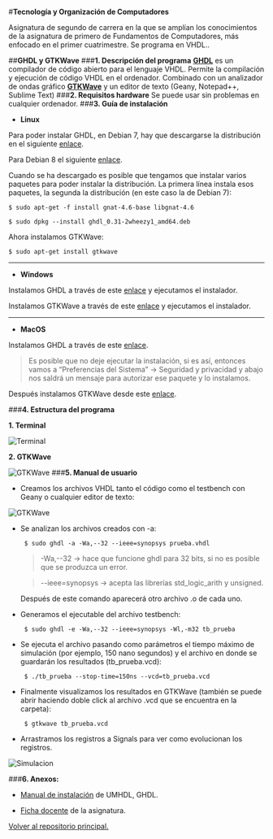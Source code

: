 #**Tecnología y Organización de Computadores**

Asignatura de segundo de carrera en la que se amplían los conocimientos de la asignatura de primero de Fundamentos de Computadores, más enfocado en el primer cuatrimestre. Se programa en VHDL..

##**GHDL y GTKWave**
###**1. Descripción del programa**
**[GHDL](http://ghdl.free.fr/ )** es un compilador de código abierto para el lenguaje VHDL. Permite la compilación y ejecución de código VHDL en el ordenador. Combinado con un analizador de ondas gráfico **[GTKWave](http://gtkwave.sourceforge.net/)** y un editor de texto (Geany, Notepad++, Sublime Text)
###**2. Requisitos hardware**
Se puede usar sin problemas en cualquier ordenador.
###**3. Guía de instalación**
- **Linux**

Para poder instalar GHDL, en Debian 7, hay que descargarse la distribución en el siguiente [enlace](https://sourceforge.net/projects/ghdl-updates/files/Builds/ghdl-0.31/Debian/ghdl_0.31-2wheezy1_amd64.deb/download).

Para Debian 8 el siguiente [enlace](https://sourceforge.net/projects/ghdl-updates/files/Builds/ghdl-0.33/debian/ghdl_0.33-1jessie1_amd64.deb/download).

 

Cuando se ha descargado es posible que tengamos que instalar varios paquetes para poder instalar la distribución. La primera línea instala esos paquetes, la segunda la distribución (en este caso la de Debian 7):

	$ sudo apt-get -f install gnat-4.6-base libgnat-4.6
	
	$ sudo dpkg --install ghdl_0.31-2wheezy1_amd64.deb 

Ahora instalamos GTKWave:
	
	$ sudo apt-get install gtkwave


----------

 - **Windows**

Instalamos GHDL a través de este [enlace](http://ghdl.free.fr/ghdl-installer-0.29.1.exe) y ejecutamos el instalador.

Instalamos GTKWave a través de este [enlace](https://sourceforge.net/projects/gtkwave/files/latest/download?source=typ_redirect) y ejecutamos el instalador.

----------

 - **MacOS**

Instalamos GHDL a través de este [enlace](https://github.com/tgingold/ghdl/releases/download/v0.33/ghdl-0.33-llvm-darwin13.pkg).

>Es posible que no deje ejecutar la instalación, si es así, entonces vamos a “Preferencias del Sistema” → Seguridad y privacidad y abajo nos saldrá un mensaje para autorizar ese paquete y lo instalamos.

Después instalamos GTKWave desde este [enlace](http://gtkwave.sourceforge.net/gtkwave.zip).


###**4. Estructura del programa**

 **1. Terminal**
 
 ![Terminal](https://github.com/LibreLabUCM/LiberarFdI/blob/master/Tecnologia%20y%20Organizacion%20de%20Computadores/images/Terminal.png?raw=true)
 
 **2. GTKWave**
 
![GTKWave](https://github.com/LibreLabUCM/LiberarFdI/blob/master/Tecnologia%20y%20Organizacion%20de%20Computadores/images/GTKWave.png?raw=true)
###**5. Manual de usuario**

 - Creamos los archivos VHDL tanto el código como el testbench con Geany o cualquier editor de texto:
    
![GTKWave](https://github.com/LibreLabUCM/LiberarFdI/blob/master/Tecnologia%20y%20Organizacion%20de%20Computadores/images/Codigo.png?raw=true)

 - Se analizan los archivos creados con -a:

		$ sudo ghdl -a -Wa,--32 --ieee=synopsys prueba.vhdl
	
	>-Wa,--32 → hace que funcione ghdl para 32 bits, si no es posible que se produzca un error.
	
	>--ieee=synopsys → acepta las librerías std_logic_arith y unsigned.
	
	Después de este comando aparecerá otro archivo .o de cada uno.

 - Generamos el ejecutable del archivo testbench:

		$ sudo ghdl -e -Wa,--32 --ieee=synopsys -Wl,-m32 tb_prueba

 - Se ejecuta el archivo pasando como parámetros el tiempo máximo de simulación (por ejemplo, 150 nano segundos) y el archivo en donde se guardarán los resultados (tb_prueba.vcd):
	
		$ ./tb_prueba --stop-time=150ns --vcd=tb_prueba.vcd

 - Finalmente visualizamos los resultados en GTKWave (también se puede abrir haciendo doble click al archivo .vcd que se encuentra en la carpeta):

		$ gtkwave tb_prueba.vcd

 - Arrastramos los registros a Signals para ver como evolucionan los
   registros.
   
![Simulacion](https://github.com/LibreLabUCM/LiberarFdI/blob/master/Tecnologia%20y%20Organizacion%20de%20Computadores/images/Simulacion.png?raw=true)

###**6. Anexos:**

 - [Manual de instalación](https://sourceforge.net/projects/umhdl/files/umhdl-install-es.pdf/download) de UMHDL, GHDL.


 - [Ficha docente](http://www.fdi.ucm.es/Pub/ImpresoFichaDocente.aspx?Id=905) de la asignatura.

 [Volver al repositorio principal.](https://github.com/LibreLabUCM/LiberarFdI/)
